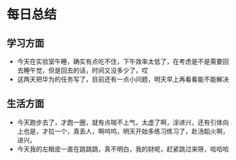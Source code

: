 # 每日总结
## 学习方面
* 今天在实验室午睡，确实有点吃不住，下午效率太低了，在考虑是不是需要回去睡午觉，但是回去的话，时间又没多少了，哎
* 这两天把华为的任务写了，目前还有一点小问题，明天早上再看看能不能解决
## 生活方面
* 今天跑步去了，才跑一圈，就有点喘不上气，太虚了啊，涂进兴，还有引体向上也是，才拉一个，真丢人，啊呜呜，明天开始多练习练习了，赴汤蹈火啊，进兴。
* 今天我的左眼皮一直在跳跳跳，真不明白，我的财呢，赶紧跳过来呀，哈哈哈


